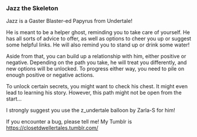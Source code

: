 ### Jazz the Skeleton



Jazz is a Gaster Blaster-ed Papyrus from Undertale!

He is meant to be a helper ghost, reminding you to take care of yourself. 
He has all sorts of advice to offer, as well as options to cheer you up or suggest some helpful links. 
He will also remind you to stand up or drink some water!

Aside from that, you can build up a relationship with him, either positive or negative. 
Depending on the path you take, he will treat you differently, and new options will be unlocked.
To progress either way, you need to pile on enough positive or negative actions.

To unlock certain secrets, you might want to check his chest. It might even lead to learning his story. 
However, this path might not be open from the start...


I strongly suggest you use the z_undertale balloon by Zarla-S for him! 



If you encounter a bug, please tell me! 
My Tumblr is https://closetdwellertales.tumblr.com/

